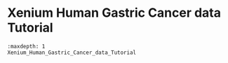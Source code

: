 # Xenium Human Gastric Cancer data Tutorial

```{toctree}
:maxdepth: 1
Xenium_Human_Gastric_Cancer_data_Tutorial
```
